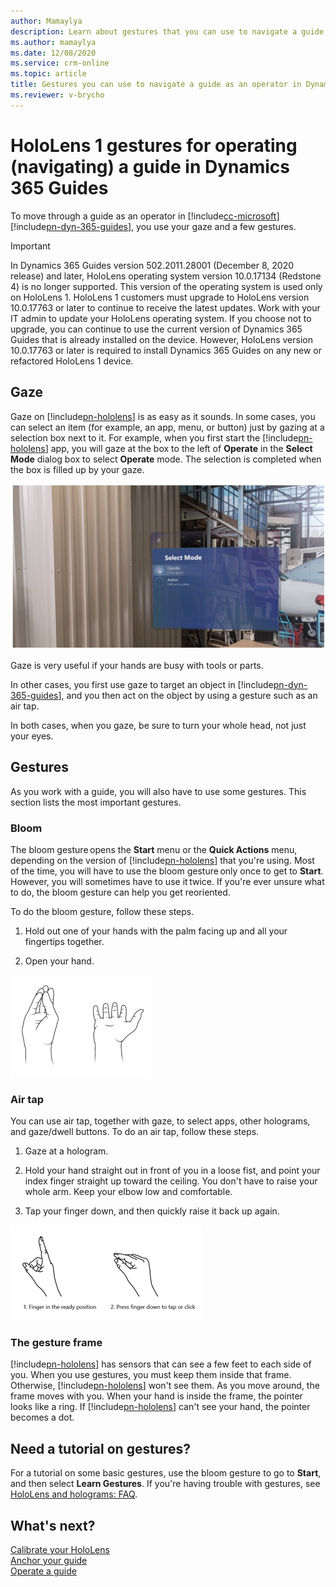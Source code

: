 ```yaml
---
author: Mamaylya
description: Learn about gestures that you can use to navigate a guide as an operator in Microsoft Dynamics 365 Guides.
ms.author: mamaylya
ms.date: 12/08/2020
ms.service: crm-online
ms.topic: article
title: Gestures you can use to navigate a guide as an operator in Dynamics 365 Guides
ms.reviewer: v-brycho
---
```


# HoloLens 1 gestures for operating (navigating) a guide in Dynamics 365 Guides

To move through a guide as an operator in [!include[cc-microsoft](../includes/cc-microsoft.md)] [!include[pn-dyn-365-guides](../includes/pn-dyn-365-guides.md)], you use your gaze and a few gestures.

> [!IMPORTANT]
> In Dynamics 365 Guides version 502.2011.28001 (December 8, 2020 release) and later, HoloLens operating system version 10.0.17134 (Redstone 4) is no longer supported. This version of the operating system is used only on HoloLens 1. HoloLens 1 customers must upgrade to HoloLens version 10.0.17763 or later to continue to receive the latest updates. Work with your IT admin to update your HoloLens operating system. If you choose not to upgrade, you can continue to use the current version of Dynamics 365 Guides that is already installed on the device. However, HoloLens version 10.0.17763 or later is required to install Dynamics 365 Guides on any new or refactored HoloLens 1 device. 

## Gaze

Gaze on [!include[pn-hololens](../includes/pn-hololens.md)] is as easy as it sounds. In some cases, you can select an item (for example, an app, menu, or button) just by gazing at a selection box next to it. For example, when you first start the [!include[pn-hololens](../includes/pn-hololens.md)] app, you will gaze at the box to the left of **Operate** in the **Select Mode** dialog box to select **Operate** mode. The selection is completed when the box is filled up by your gaze.

![Example of using gaze](media/gaze-example.PNG "Example of using gaze")

Gaze is very useful if your hands are busy with tools or parts.

In other cases, you first use gaze to target an object in [!include[pn-dyn-365-guides](../includes/pn-dyn-365-guides.md)], and you then act on the object by using a gesture such as an air tap.

In both cases, when you gaze, be sure to turn your whole head, not just your eyes.

## Gestures

As you work with a guide, you will also have to use some gestures. This section lists the most important gestures.

### Bloom

The bloom gesture opens the **Start** menu or the **Quick Actions** menu, depending on the version of [!include[pn-hololens](../includes/pn-hololens.md)] that you're using. Most of the time, you will have to use the bloom gesture only once to get to **Start**. However, you will sometimes have to use it twice. If you're ever unsure what to do, the bloom gesture can help you get reoriented.

To do the bloom gesture, follow these steps.

1. Hold out one of your hands with the palm facing up and all your fingertips together.

2. Open your hand.

![Bloom gesture](media/bloom-gesture.PNG "Bloom gesture")

### Air tap

You can use air tap, together with gaze, to select apps, other holograms, and gaze/dwell buttons. To do an air tap, follow these steps.

1. Gaze at a hologram.

2. Hold your hand straight out in front of you in a loose fist, and point your index finger straight up toward the ceiling. You don't have to raise your whole arm. Keep your elbow low and comfortable.

3. Tap your finger down, and then quickly raise it back up again.

![Air tap gesture](media/air-tap-gesture.PNG "Air tap gesture")

### The gesture frame

[!include[pn-hololens](../includes/pn-hololens.md)] has sensors that can see a few feet to each side of you. When you use gestures, you must keep them inside that frame. Otherwise, [!include[pn-hololens](../includes/pn-hololens.md)] won't see them. As you move around, the frame moves with you. When your hand is inside the frame, the pointer looks like a ring. If [!include[pn-hololens](../includes/pn-hololens.md)] can't see your hand, the pointer becomes a dot.

## Need a tutorial on gestures?

For a tutorial on some basic gestures, use the bloom gesture to go to **Start**, and then select **Learn Gestures**. If you're having trouble with gestures, see [HoloLens and holograms: FAQ](https://support.microsoft.com/help/13456/hololens-and-holograms-faq).

## What's next?

[Calibrate your HoloLens](operator-calibrate.md)<br>
[Anchor your guide](operator-anchor.md)<br>
[Operate a guide](operator-step-card-orientation.md)
